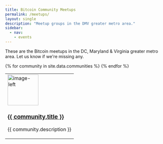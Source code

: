 ```yaml
---
title: Bitcoin Community Meetups
permalink: /meetups/
layout: single
description: "Meetup groups in the DMV greater metro area."
sidebar:
  - nav: 
    - events
---
```


These are the Bitcoin meetups in the DC, Maryland & Virginia greater metro area. Let us know if we're missing any.

<table style="border: none;">
    {% for community in site.data.communities %}
    <tr style="border: none;">
        <td style="border: none;">
            <div class="community">
                <div class="community-image">
                    <a href="{{ community.link }}" target="_blank" rel="noopener noreferrer">
                        <img src="{{ site.url }}{{ site.baseurl }}{{ community.image_path }}" alt="image-left" class="align-left" style="width: 100px; height: auto; vertical-align: middle;">
                    </a>
                </div>
                <div class="community-description" style="vertical-align: middle;">
                    <p>
                        <a href="{{ community.link }}" target="_blank" rel="noopener noreferrer"><h3>{{ community.title }}</h3></a>
                        {{ community.description }}
                    </p>
                </div>
            </div>
        </td>
    </tr>
    {% endfor %}
</table>